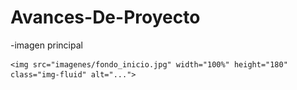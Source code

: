 # Avances-De-Proyecto

-imagen principal
<!--imagen de inicio-->
    <img src="imagenes/fondo_inicio.jpg" width="100%" height="180" class="img-fluid" alt="...">
<!--imagen de inicio-->
